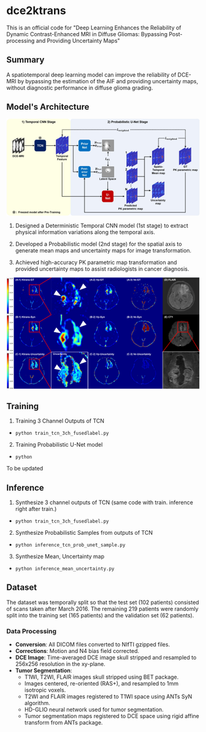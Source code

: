 # dce2ktrans
This is an official code for "Deep Learning Enhances the Reliability of Dynamic Contrast-Enhanced MRI in Diffuse Gliomas: Bypassing Post-processing and Providing Uncertainty Maps"

## Summary
A spatiotemporal deep learning model can improve the reliability of DCE-MRI by bypassing the estimation of the AIF and providing uncertainty maps, without diagnostic performance in diffuse glioma grading.

## Model's Architecture
![Model's architecture](./figures/overview_model_architecture.jpg)

1. Designed a Deterministic Temporal CNN model (1st stage) to extract physical information variations along the temporal axis.

2. Developed a Probabilistic model (2nd stage) for the spatial axis to generate mean maps and uncertainty maps for image transformation.

3. Achieved high-accuracy PK parametric map transformation and provided uncertainty maps to assist radiologists in cancer diagnosis.

![Visualization of Synthesis map](./figures/figure_synthesis.png)

## Training
1) Training 3 Channel Outputs of TCN
- `python train_tcn_3ch_fusedlabel.py`

2) Training Probabilistic U-Net model
- `python `

To be updated

## Inference
1) Synthesize 3 channel outputs of TCN (same code with train. inference right after train.)
- `python train_tcn_3ch_fusedlabel.py`

2) Synthesize Probabilistic Samples from outputs of TCN
- `python inference_tcn_prob_unet_sample.py`

3) Synthesize Mean, Uncertainty map
- `python inference_mean_uncertainty.py`

## Dataset
The dataset was temporally split so that the test set (102 patients) consisted of scans taken after March 2016. The remaining 219 patients were randomly split into the training set (165 patients) and the validation set (62 patients).

### Data Processing
- **Conversion**: All DICOM files converted to NIfTI gzipped files.
- **Corrections**: Motion and N4 bias field corrected.
- **DCE Image**: Time-averaged DCE image skull stripped and resampled to 256x256 resolution in the xy-plane.
- **Tumor Segmentation**: 
  - T1WI, T2WI, FLAIR images skull stripped using BET package.
  - Images centered, re-oriented (RAS+), and resampled to 1mm isotropic voxels.
  - T2WI and FLAIR images registered to T1WI space using ANTs SyN algorithm.
  - HD-GLIO neural network used for tumor segmentation.
  - Tumor segmentation maps registered to DCE space using rigid affine transform from ANTs package.

